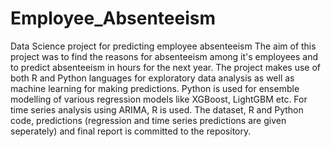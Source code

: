 # Employee_Absenteeism
Data Science project for predicting employee absenteeism
The aim of this project was to find the reasons for absenteeism among it's employees and to predict absenteeism in hours for the next year. The project makes use of both R and Python languages for exploratory data analysis as well as machine learning for making predictions. Python is used for ensemble modelling of various regression models like XGBoost, LightGBM etc. For time series analysis using ARIMA, R is used. The dataset, R and Python code, predictions (regression and time series predictions are given seperately) and final report is committed to the repository.
